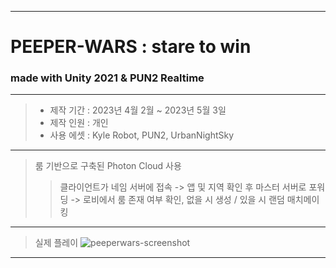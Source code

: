 * * *
# PEEPER-WARS : stare to win
### made with Unity 2021 & PUN2 Realtime
* * *
> - 제작 기간 : 2023년 4월 2월 ~ 2023년 5월 3일
> - 제작 인원 : 개인
> - 사용 에셋 : Kyle Robot, PUN2, UrbanNightSky
* * *
> 룸 기반으로 구축된 Photon Cloud 사용
> > 클라이언트가 네임 서버에 접속
> > -> 앱 및 지역 확인 후 마스터 서버로 포워딩
> > -> 로비에서 룸 존재 여부 확인, 없을 시 생성 / 있을 시 랜덤 매치메이킹
* * *
> 실제 플레이
![peeperwars-screenshot](https://user-images.githubusercontent.com/65993764/235833423-6fe1eaa8-c09d-4abb-8740-eef4726a3f5a.png)
* * *
